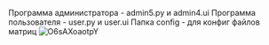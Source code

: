 Программа администратора - admin5.py и admin4.ui
Программа пользователя - user.py и user.ui
Папка config - для конфиг файлов матриц
![O6sAXoaotpY](https://github.com/bitkyoto/cs2/assets/74539390/c795220f-14eb-40e4-a0cc-b1e93e7a641e)
